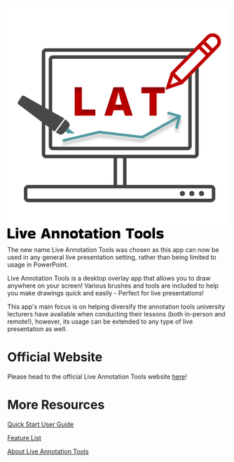 

<img src="./docs/images/LAT%20Logo%202.png">
<img src="./assets/docs/Live%20Annotation%20Tools%20Logo.png">

The new name Live Annotation Tools was chosen as this app can now be used in any
general live presentation setting, rather than being limited to usage in PowerPoint.

Live Annotation Tools is a desktop overlay app that allows you to 
draw anywhere on your screen! Various brushes and tools are included
to help you make drawings quick and easily - Perfect for live presentations!


This app's main focus is on helping diversify the annotation tools university
lecturers have available when conducting their lessons (both in-person and remote!), however, its usage
can be extended to any type of live presentation as well.

# Official Website

Please head to the official Live Annotation Tools website [here](https://tlchicken.github.io/lecturer-broadcasting-software/index.html)!

# More Resources

[Quick Start User Guide](https://tlchicken.github.io/lecturer-broadcasting-software/quickStart.html)

[Feature List](https://tlchicken.github.io/lecturer-broadcasting-software/features.html)

[About Live Annotation Tools](https://tlchicken.github.io/lecturer-broadcasting-software/about.html)





